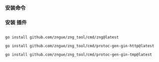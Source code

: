 ### 安装命令


### 安装  插件

```shell  

go install github.com/zngue/zng_tool/cmd/zng@latest

go install github.com/zngue/zng_tool/cmd/protoc-gen-gin-http@latest

go install github.com/zngue/zng_tool/cmd/protoc-gen-gin-tmp@latest






```


